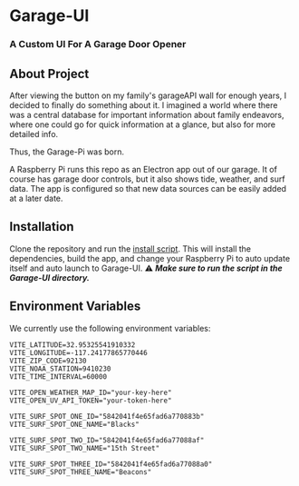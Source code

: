 # Garage-UI

### A Custom UI For A Garage Door Opener

## About Project

After viewing the button on my family's garageAPI wall for enough years, I decided to finally do something about it. I 
imagined a world where there was a central database for important information about family endeavors, where one could go
for quick information at a glance, but also for more detailed info.

Thus, the Garage-Pi was born.

A Raspberry Pi runs this repo as an Electron app out of our garage. It of course has garage door controls, but it also 
shows tide, weather, and surf data. The app is configured so that new data sources can be easily added at a later date.

## Installation

Clone the repository and run the [install script](scripts/install.sh). This will install the dependencies, build the app, and change your Raspberry Pi to auto update itself and auto launch to Garage-UI. ⚠️ ***Make sure to run the script in the Garage-UI directory.***

## Environment Variables

We currently use the following environment variables:

```
VITE_LATITUDE=32.95325541910332
VITE_LONGITUDE=-117.24177865770446
VITE_ZIP_CODE=92130
VITE_NOAA_STATION=9410230
VITE_TIME_INTERVAL=60000

VITE_OPEN_WEATHER_MAP_ID="your-key-here"
VITE_OPEN_UV_API_TOKEN="your-token-here"

VITE_SURF_SPOT_ONE_ID="5842041f4e65fad6a770883b"
VITE_SURF_SPOT_ONE_NAME="Blacks"

VITE_SURF_SPOT_TWO_ID="5842041f4e65fad6a77088af"
VITE_SURF_SPOT_TWO_NAME="15th Street"

VITE_SURF_SPOT_THREE_ID="5842041f4e65fad6a77088a0"
VITE_SURF_SPOT_THREE_NAME="Beacons"
```